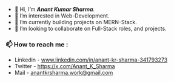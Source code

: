 - 👋 Hi, I’m _**Anant Kumar Sharma**_.
- 👀 I’m interested in Web-Development.
- 🌱 I’m currently building projects on MERN-Stack.
- 💞️ I’m looking to collaborate on Full-Stack roles, and projects.

### 📫 How to reach me :
 - Linkedin - www.linkedin.com/in/anant-kr-sharma-341793273
 - Twitter - https://x.com/Anant_K_Sharma
 - Mail - anantkrsharma.work@gmail.com
<!---
AnantKrSharma/AnantKrSharma is a ✨ special ✨ repository because its `README.md` (this file) appears on your GitHub profile.
You can click the Preview link to take a look at your changes.
--->
